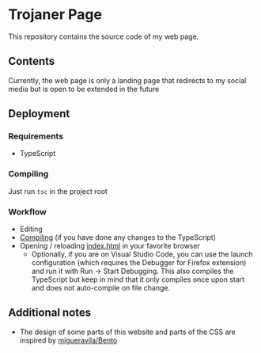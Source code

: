 # Trojaner Page
This repository contains the source code of my web page.

## Contents
Currently, the web page is only a landing page that redirects to my social media but is open to be extended in the future

## Deployment
### Requirements
+ TypeScript

### Compiling
Just run `tsc` in the project root

### Workflow
+ Editing
+ [Compiling](#compiling) (if you have done any changes to the TypeScript)
+ Opening / reloading [index.html](index.html) in your favorite browser
  + Optionally, if you are on Visual Studio Code, you can use the launch configuration (which requires the Debugger for Firefox extension) and run it with Run → Start Debugging. This also compiles the TypeScript but keep in mind that it only compiles once upon start and does not auto-compile on file change.

## Additional notes
+ The design of some parts of this website and parts of the CSS are inspired by [migueravila/Bento](https://github.com/migueravila/Bento)
